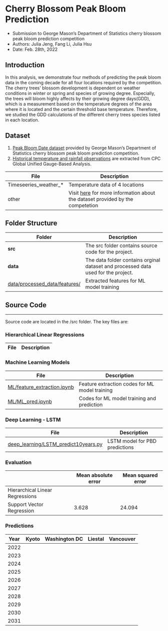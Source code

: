 # Cherry Blossom Peak Bloom Prediction
* Submission to George Mason’s Department of Statistics cherry blossom peak bloom prediction competition
* Authors: Julia Jeng, Fang Li, Julia Hsu
* Date: Feb. 28th, 2022

## Introduction
In this analysis, we demonstrate four methods of predicting the peak bloom data in the coming decade for all four locations required by the competition. The cherry trees' blossom development is dependent on weather conditions in winter or spring and species of growing degree. Especially, the trees will bloom highly affects by their growing degree days(GDD), which is a measurement based on the temperature degrees of the area where it is located and the certain threshold base temperature.  Therefore, we studied the GDD calculations of the different cherry trees species listed in each location. 

## Dataset
1. [Peak Bloom Date dataset](https://github.com/GMU-CherryBlossomCompetition/peak-bloom-prediction/tree/main/data) provided by George Mason’s Department of Statistics cherry blossom peak bloom prediction competition.
2. [Historical temperature and rainfall observations](https://psl.noaa.gov/data/gridded/data.cpc.globalprecip.html) are extracted from CPC Global Unified Gauge-Based Analysis.

| File | Description |
| ---- | ----------- |
| Timeseeries_weather_* | Temperature data of 4 locations |
| other | Visit [here](https://github.com/GMU-CherryBlossomCompetition/peak-bloom-prediction/tree/main/data) for more information about the dataset provided by the competetion |

## Folder Structure
| Folder | Description |
| ------ | ----------- |
| **src** |  The src folder contains source code for the project. |
| **data**|The data folder contains orginal dataset and processed data used for the project. |
| [data/processed_data/features/](https://github.com/JuliaHsu/peak-bloom-prediction/tree/main/data/processed_data/features) | Extracted features for ML model training |

## Source Code
---

Source code are located in the /src folder. The key files are:

### Hierarchical Linear Regressions

| File | Description |
| ---- | ----------- |

### Machine Learning Models

| File | Description |
| ---- | ----------- |
| [ML/feature_extraction.ipynb](https://github.com/JuliaHsu/peak-bloom-prediction/blob/main/src/ML/feature_extraction.ipynb) | Feature extraction codes for ML model training |
| [ML/ML_pred.ipynb](https://github.com/JuliaHsu/peak-bloom-prediction/blob/main/src/ML/ML_pred.ipynb) | Codes for ML model training and prediction |

### Deep Learning - LSTM 
| File | Description |
| ---- | ----------- |
| [deep_learning/LSTM_predict10years.py]()| LSTM model for PBD predictions |

### Evaluation
|                                       | Mean absolute error | Mean squared error | 
| --------------------------------------| --------------------| -------------------|
| Hierarchical Linear Regressions       |
| Support Vector Regression             | 3.628               | 24.094             |

### Predictions
| Year | Kyoto | Washington DC | Liestal | Vancouver |
| -----| ----- | ------------- | ------- | ----------|
| 2022 |
| 2023 |
| 2024 |
| 2025 |
| 2026 |
| 2027 |
| 2028 |
| 2029 |
| 2030 |
| 2031 |








